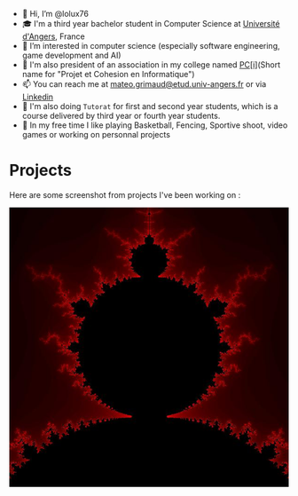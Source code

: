 - 👋 Hi, I’m @lolux76
- 🎓 I'm a third year bachelor student in Computer Science at [Université d'Angers](https://www.univ-angers.fr/fr/index.html), France
- 👀 I’m interested in computer science (especially software engineering, game development and AI) 
- 👥 I'm also president of an association in my college named [PC[i]](https://projetcohesion.info)(Short name for "Projet et Cohesion en Informatique")
- 📫 You can reach me at <mateo.grimaud@etud.univ-angers.fr> or via [Linkedin](https://www.linkedin.com/in/mat%C3%A9o-grimaud-1304a2210/)
- 🎒 I'm also doing ```Tutorat``` for first and second year students, which is a course delivered by third year or fourth year students.
- 🏀 In my free time I like playing Basketball, Fencing, Sportive shoot, video games or working on personnal projects


# Projects
Here are some screenshot from projects I've been working on :

![alt text](https://github.com/lolux76/FractalsGenerator/blob/master/image.jpeg)

<!---
lolux76/lolux76 is a ✨ special ✨ repository because its `README.md` (this file) appears on your GitHub profile.
You can click the Preview link to take a look at your changes.

- 💞️ I’m looking to collaborate on ...
- 📫 How to reach me ...
--->
